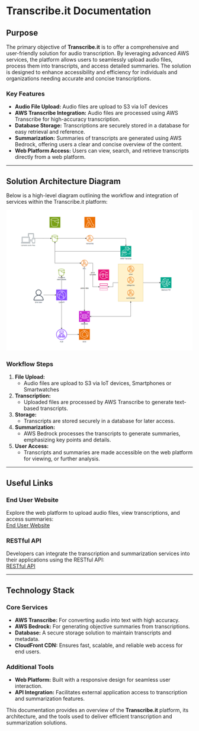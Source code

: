 # Transcribe.it Documentation

## **Purpose**

The primary objective of **Transcribe.it** is to offer a comprehensive and user-friendly solution for audio transcription. By leveraging advanced AWS services, the platform allows users to seamlessly upload audio files, process them into transcripts, and access detailed summaries. The solution is designed to enhance accessibility and efficiency for individuals and organizations needing accurate and concise transcriptions.

### **Key Features**
- **Audio File Upload:** Audio files are upload to S3 via IoT devices
- **AWS Transcribe Integration:** Audio files are processed using AWS Transcribe for high-accuracy transcription.
- **Database Storage:** Transcriptions are securely stored in a database for easy retrieval and reference.
- **Summarization:** Summaries of transcripts are generated using AWS Bedrock, offering users a clear and concise overview of the content.
- **Web Platform Access:** Users can view, search, and retrieve transcripts directly from a web platform.

---

## **Solution Architecture Diagram**

Below is a high-level diagram outlining the workflow and integration of services within the Transcribe.it platform:

![Solution Diagram](image.png)

### **Workflow Steps**
1. **File Upload:**
   - Audio files are upload to S3 via IoT devices, Smartphones or Smartwatches
2. **Transcription:**
   - Uploaded files are processed by AWS Transcribe to generate text-based transcripts.
3. **Storage:**
   - Transcripts are stored securely in a database for later access.
4. **Summarization:**
   - AWS Bedrock processes the transcripts to generate summaries, emphasizing key points and details.
5. **User Access:**
   - Transcripts and summaries are made accessible on the web platform for viewing, or further analysis.

---

## **Useful Links**

### **End User Website**
Explore the web platform to upload audio files, view transcriptions, and access summaries:  
[End User Website](https://dpawe0k8y1mxa.cloudfront.net/)

### **RESTful API**
Developers can integrate the transcription and summarization services into their applications using the RESTful API:  
[RESTful API](https://transcribe-it.matm.xyz/api)

---

## **Technology Stack**

### **Core Services**
- **AWS Transcribe:** For converting audio into text with high accuracy.
- **AWS Bedrock:** For generating objective summaries from transcriptions.
- **Database:** A secure storage solution to maintain transcripts and metadata.
- **CloudFront CDN:** Ensures fast, scalable, and reliable web access for end users.

### **Additional Tools**
- **Web Platform:** Built with a responsive design for seamless user interaction.
- **API Integration:** Facilitates external application access to transcription and summarization features.

This documentation provides an overview of the **Transcribe.it** platform, its architecture, and the tools used to deliver efficient transcription and summarization solutions.
